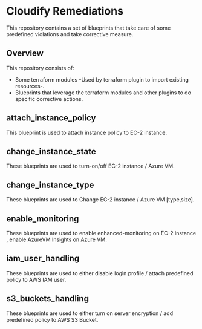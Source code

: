 # Cloudify Remediations

This repository contains a set of blueprints that take care of some predefined violations and take corrective measure.

## Overview

This repository consists of:

* Some terraform modules -Used by terraform plugin to import existing resources-.
* Blueprints that leverage the terraform modules and other plugins to do specific corrective actions.

## attach_instance_policy

This blueprint is used to attach instance policy to EC-2 instance.

## change_instance_state

These blueprints are used to turn-on/off EC-2 instance / Azure VM.

## change_instance_type

These blueprints are used to Change EC-2 instance / Azure VM [type,size].

## enable_monitoring

These blueprints are used to enable enhanced-monitoring on EC-2 instance , enable AzureVM Insights on Azure VM.

## iam_user_handling

These blueprints are used to either disable login profile / attach predefined policy to AWS IAM user.

## s3_buckets_handling

These blueprints are used to either turn on server encryption / add predefined policy to AWS S3 Bucket.
